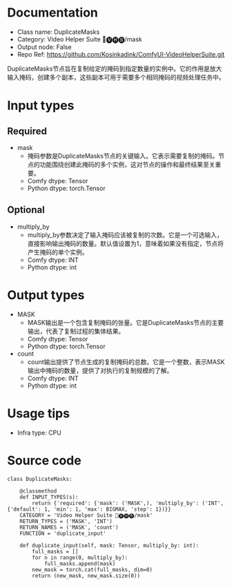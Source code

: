 # Documentation
- Class name: DuplicateMasks
- Category: Video Helper Suite 🎥🅥🅗🅢/mask
- Output node: False
- Repo Ref: https://github.com/Kosinkadink/ComfyUI-VideoHelperSuite.git

DuplicateMasks节点旨在复制给定的掩码到指定数量的实例中。它的作用是放大输入掩码，创建多个副本，这些副本可用于需要多个相同掩码的视频处理任务中。

# Input types
## Required
- mask
    - 掩码参数是DuplicateMasks节点的关键输入。它表示需要复制的掩码。节点的功能围绕创建此掩码的多个实例，这对节点的操作和最终结果至关重要。
    - Comfy dtype: Tensor
    - Python dtype: torch.Tensor
## Optional
- multiply_by
    - multiply_by参数决定了输入掩码应该被复制的次数。它是一个可选输入，直接影响输出掩码的数量。默认值设置为1，意味着如果没有指定，节点将产生掩码的单个实例。
    - Comfy dtype: INT
    - Python dtype: int

# Output types
- MASK
    - MASK输出是一个包含复制掩码的张量。它是DuplicateMasks节点的主要输出，代表了复制过程的集体结果。
    - Comfy dtype: Tensor
    - Python dtype: torch.Tensor
- count
    - count输出提供了节点生成的复制掩码的总数。它是一个整数，表示MASK输出中掩码的数量，提供了对执行的复制规模的了解。
    - Comfy dtype: INT
    - Python dtype: int

# Usage tips
- Infra type: CPU

# Source code
```
class DuplicateMasks:

    @classmethod
    def INPUT_TYPES(s):
        return {'required': {'mask': ('MASK',), 'multiply_by': ('INT', {'default': 1, 'min': 1, 'max': BIGMAX, 'step': 1})}}
    CATEGORY = 'Video Helper Suite 🎥🅥🅗🅢/mask'
    RETURN_TYPES = ('MASK', 'INT')
    RETURN_NAMES = ('MASK', 'count')
    FUNCTION = 'duplicate_input'

    def duplicate_input(self, mask: Tensor, multiply_by: int):
        full_masks = []
        for n in range(0, multiply_by):
            full_masks.append(mask)
        new_mask = torch.cat(full_masks, dim=0)
        return (new_mask, new_mask.size(0))
```